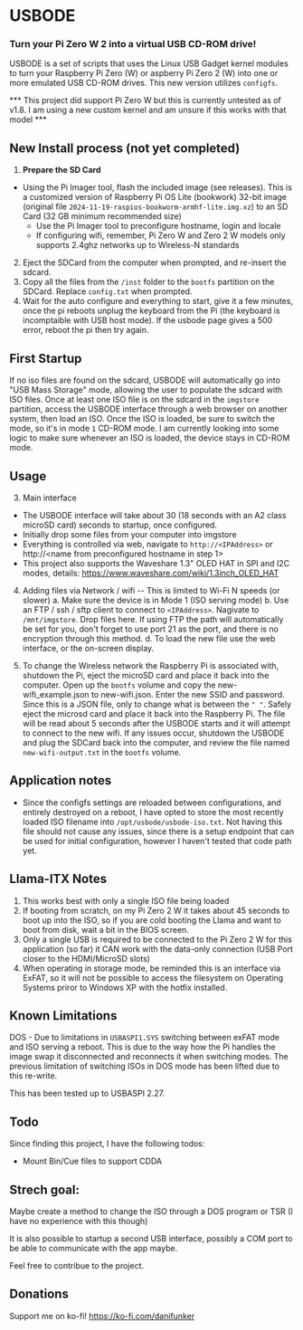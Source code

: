 # USBODE

### Turn your Pi Zero W 2 into a virtual USB CD-ROM drive!

USBODE is a set of scripts that uses the Linux USB Gadget kernel modules to turn your Raspberry Pi Zero (W) or aspberry Pi Zero 2 (W) into one or more emulated USB CD-ROM drives. This new version utilizes `configfs`.

*** This project did support Pi Zero W but this is currently untested as of v1.8. I am using a new custom kernel and am unsure if this works with that model ***

## New Install process (not yet completed)
1. **Prepare the SD Card**
-   Using the Pi Imager tool, flash the included image (see releases). This is a customized version of Raspberry Pi OS Lite (bookwork) 32-bit image (original file `2024-11-19-raspios-bookworm-armhf-lite.img.xz`) to an SD Card (32 GB minimum recommended size) 
    -   Use the Pi Imager tool to preconfigure hostname, login and locale
    -   If configuring wifi, remember, Pi Zero W and Zero 2 W models only supports 2.4ghz networks up to Wireless-N standards
2. Eject the SDCard from the computer when prompted, and re-insert the sdcard.
3. Copy all the files from the `/inst` folder to the `bootfs` partition on the SDCard. Replace `config.txt` when prompted.
6. Wait for the auto configure and everything to start, give it a few minutes, once the pi reboots unplug the keyboard from the Pi (the keyboard is incomptaible with USB host mode). If the usbode page gives a 500 error, reboot the pi then try again.

## First Startup
If no iso files are found on the sdcard, USBODE will automatically go into "USB Mass Storage" mode, allowing the user to populate the sdcard with ISO files. Once at least one ISO file is on the sdcard in the `imgstore` partition, access the USBODE interface through a web browser on another system, then load an ISO. Once the ISO is loaded, be sure to switch the mode, so it's in mode `1` CD-ROM mode. I am currently looking into some logic to make sure whenever an ISO is loaded, the device stays in CD-ROM mode.

## Usage
3. Main interface

-  The USBODE interface will take about 30 (18 seconds with an A2 class microSD card) seconds to startup, once configured.
-  Initially drop some files from your computer into imgstore
-  Everything is controlled via web, navigate to `http://<IPAddress>` or http://<name from preconfigured hostname in step 1>
-  This project also supports the Waveshare 1.3" OLED HAT in SPI and I2C modes, details: https://www.waveshare.com/wiki/1.3inch_OLED_HAT

4. Adding files via Network / wifi  -- This is limited to Wi-Fi N speeds (or slower)
   a. Make sure the device is in Mode 1 (ISO serving mode)
   b. Use an FTP / ssh / sftp client to connect to `<IPAddress>`. Nagivate to `/mnt/imgstore`. Drop files here. If using FTP the path will automatically be set for you, don't forget to use port 21 as the port, and there is no encryption through this method.
   d. To load the new file use the web interface, or the on-screen display.

5. To change the Wireless network the Raspberry Pi is associated with, shutdown the Pi, eject the microSD card and place it back into the computer. Open up the `bootfs` volume and copy the new-wifi_example.json to new-wifi.json. Enter the new SSID and password. Since this is a JSON file, only to change what is between the `" "`. Safely eject the microsd card and place it back into the Raspberry Pi. The file will be read about 5 seconds after the USBODE starts and it will attempt to connect to the new wifi. If any issues occur, shutdown the USBODE and plug the SDCard back into the computer, and review the file named `new-wifi-output.txt` in the `bootfs` volume.

## Application notes
* Since the configfs settings are reloaded between configurations, and entirely destroyed on a reboot, I have opted to store the most recently loaded ISO filename into `/opt/usbode/usbode-iso.txt`. Not having this file should not cause any issues, since there is a setup endpoint that can be used for initial configuration, however I haven't tested that code path yet.

## Llama-ITX Notes
1. This works best with only a single ISO file being loaded
2. If booting from scratch, on my Pi Zero 2 W it takes about 45 seconds to boot up into the ISO, so if you are cold booting the Llama and want to boot from disk, wait a bit in the BIOS screen. 
3. Only a single USB is required to be connected to the Pi Zero 2 W for this application (so far) it CAN work with the data-only connection (USB Port closer to the HDMI/MicroSD slots)
4. When operating in storage mode, be reminded this is an interface via ExFAT, so it will not be possible to access the filesystem on Operating Systems priror to Windows XP with the hotfix installed.


## Known Limitations
DOS - Due to limitations in `USBASPI1.SYS` switching between exFAT mode and ISO serving a reboot. This is due to the way how the Pi handles the image swap it disconnected and reconnects it when switching modes. The previous limitation of switching ISOs in DOS mode has been lifted due to this re-write.

This has been tested up to USBASPI 2.27.

## Todo
Since finding this project, I have the following todos:
- Mount Bin/Cue files to support CDDA 

## Strech goal:
Maybe create a method to change the ISO through a DOS program or TSR (I have no experience with this though)

It is also possible to startup a second USB interface, possibly a COM port to be able to communicate with the app maybe.

Feel free to contribue to the project.

## Donations

Support me on ko-fi!
https://ko-fi.com/danifunker
